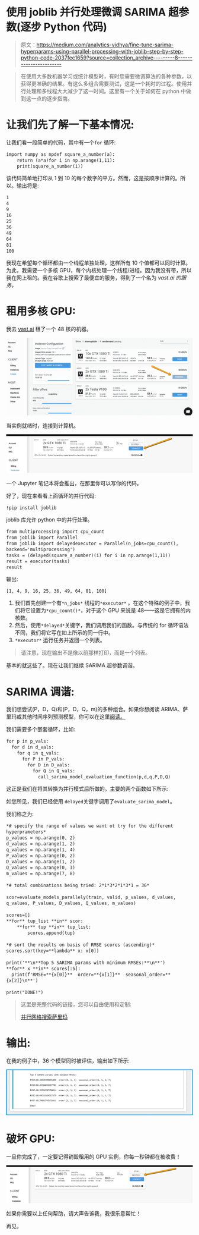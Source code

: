# 使用 joblib 并行处理微调 SARIMA 超参数(逐步 Python 代码)

> 原文：<https://medium.com/analytics-vidhya/fine-tune-sarima-hyperparams-using-parallel-processing-with-joblib-step-by-step-python-code-2037fec1659?source=collection_archive---------8----------------------->

> 在使用大多数机器学习或统计模型时，有时您需要微调算法的各种参数，以获得更准确的结果。有这么多组合需要测试，这是一个耗时的过程。使用并行处理和多线程大大减少了这一时间。这里有一个关于如何在 python 中做到这一点的逐步指南。

# 让我们先了解一下基本情况:

让我们看一段简单的代码，其中有一个`for` 循环:

```
import numpy as npdef square_a_number(a):
    return (a*a)for i in np.arange(1,11):
    print(square_a_number(i))
```

该代码简单地打印从 1 到 10 的每个数字的平方。然而，这是按顺序计算的。所以。输出将是:

```
1
4
9
16
25
36
49
64
81
100
```

我现在希望每个循环都由一个线程单独处理，这样所有 10 个值都可以同时计算。为此，我需要一个多核 GPU，每个内核处理一个线程/进程。因为我没有带，所以我在网上租的。我在谷歌上搜索了最便宜的服务，得到了一个名为 *vast.ai 的服务。*

# 租用多核 GPU:

我去 [vast.ai](https://vast.ai/console) 租了一个 48 核的机器。

![](img/4b8f181ec48bc138250093097a554e89.png)

当实例就绪时，连接到计算机。

![](img/48ad748c878187dc5e0e2f96527dac9b.png)

一个 Jupyter 笔记本将会推出，在那里你可以写你的代码。

好了，现在来看看上面循环的并行代码:

```
!pip install joblib
```

joblib 库允许 python 中的并行处理。

```
from multiprocessing import cpu_count
from joblib import Parallel
from joblib import delayedexecutor = Parallel(n_jobs=cpu_count(), backend='multiprocessing') 
tasks = (delayed(square_a_number)(i) for i in np.arange(1,11))
result = executor(tasks)
result
```

输出:

```
[1, 4, 9, 16, 25, 36, 49, 64, 81, 100]
```

1.  我们首先创建一个有`*n_jobs*` 线程的`*executor*` 。在这个特殊的例子中，我们将它设置为`*cpu_count()*`，对于这个 GPU 来说是 48——这是它拥有的内核数。
2.  然后，使用`*delayed*`关键字，我们调用我们的函数。与传统的 for 循环语法不同，我们将它写在如上所示的同一行中。
3.  `*executor*` 运行任务并返回一个列表。

> 请注意，现在输出不是像以前那样打印，而是一个列表。

基本的就这些了。现在让我们继续 SARIMA 超参数调谐。

# SARIMA 调谐:

我们想尝试(P，D，Q)和(P，D，Q，m)的多种组合。如果你想阅读 ARIMA、萨里玛或其他时间序列预测模型，你可以在这里[阅读。](https://otexts.com/fpp2/seasonal-arima.html#)

我们需要多个嵌套循环，比如:

```
for p in p_vals:
  for d in d_vals:
    for q in q_vals:
      for P in P_vals:
        for D in D_vals:
          for Q in Q_vals:
            call_sarima_model_evaluation_function(p,d,q,P,D,Q)
```

这正是我们在将其转换为并行模式后所做的。主要的两个函数如下所示:

如您所见，我们已经使用 `delayed`关键字调用了`evaluate_sarima_model`。

我们称之为:

```
*# specify the range of values we want ot try for the different hyperprameters*
p_values = np.arange(0, 2)
d_values = np.arange(1, 2)
q_values = np.arange(1, 4)
P_values = np.arange(0, 2)
D_values = np.arange(1, 2)
Q_values = np.arange(0, 3)
m_values = np.arange(7, 8)

*# total combinations being tried: 2*1*3*2*1*3*1 = 36*

scor=evaluate_models_parallely(train, valid, p_values, d_values, q_values, P_values, D_values, Q_values, m_values)

scores=[]
**for** tup_list **in** scor:
    **for** tup **in** tup_list:
        scores.append(tup)

*# sort the results on basis of RMSE scores (ascending)*
scores.sort(key=**lambda** x: x[0])

print('**\n**Top 5 SARIMA params with minimum RMSEs:**\n**')
**for** x **in** scores[:5]:
  print(f'RMSE=**{x[0]}**  order=**{x[1]}**  seasonal_order=**{x[2]}\n**')

print("DONE!")
```

> 这里是完整代码的链接，您可以自由使用和定制:
> 
> [并行网格搜索萨里玛](https://github.com/HCGrit/MachineLearning-iamJustAStudent/tree/master/Demo-Parallel_Grid_Search_SARIMAX)

# 输出:

在我的例子中，36 个模型同时被评估，输出如下所示:

![](img/bbe61df35859fc01b7cd08fe4c60c5ac.png)

# 破坏 GPU:

一旦你完成了，一定要记得销毁租用的 GPU 实例，你每一秒钟都在被收费！

![](img/1a9815f9101b4080e2ba10dce138e7be.png)

如果你需要以上任何帮助，请大声告诉我，我很乐意帮忙！

再见。
